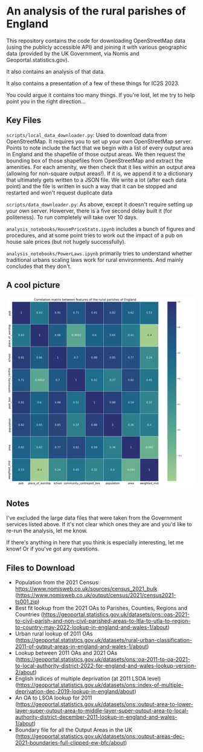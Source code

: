 # An analysis of the rural parishes of England

This repository contains the code for downloading OpenStreetMap data (using the publicly accessible API) and joining it with various geographic data (provided by the UK Government, via Nomis and Geoportal.statistics.gov).

It also contains an analysis of that data.

It also contains a presentation of a few of these things for IC2S 2023.

You could argue it contains too many things. If you're lost, let me try to help point you in the right direction...

## Key Files

`scripts/local_data_downloader.py`: Used to download data from OpenStreetMap. It requires you to set up your own OpenStreetMap server. Points to note include the fact that we begin with a list of every output area in England and the shapefile of those output areas. We then request the bounding box of those shapefiles from OpenStreetMap and extract the amenities. For each amenity, we then check that it lies within an output area (allowing for non-square output areas!). If it is, we append it to a dictionary that ultimately gets written to a JSON file. We write a lot (after each data point) and the file is written in such a way that it can be stopped and restarted and won't request duplicate data

`scripts/data_downloader.py`: As above, except it doesn't require setting up your own server. Howerver, there is a five second delay built it (for politeness). To run completely will take over 10 days.

`analysis_notebooks/HousePriceStats.ipynb` includes a bunch of figures and procedures, and at some point tries to work out the impact of a pub on house sale prices (but not hugely successfully).

`analysis_notebooks/PowerLaws.ipynb` primarily tries to understand whether traditional urbans scaling laws work for rural environments. And mainly concludes that they don't.

## A cool picture

![Correlation matrix of various features of interest](results/correlation_matrix.png?raw=true "Correlation Matrix of features of interest")

## Notes

I've excluded the large data files that were taken from the Government services listed above. If it's not clear which ones they are and you'd like to re-run the analysis, let me know.

If there's anything in here that you think is especially interesting, let me know! Or if you've got any questions.

## Files to Download

- Population from the 2021 Census: https://www.nomisweb.co.uk/sources/census_2021_bulk (https://www.nomisweb.co.uk/output/census/2021/census2021-ts001.zip)
- Best fit lookup from the 2021 OAs to Parishes, Counties, Regions and Countries (https://geoportal.statistics.gov.uk/datasets/ons::oas-2021-to-civil-parish-and-non-civil-parished-areas-to-ltla-to-utla-to-region-to-country-may-2022-lookup-in-england-and-wales-1/about)
- Urban rural lookup of 2011 OAs (https://geoportal.statistics.gov.uk/datasets/rural-urban-classification-2011-of-output-areas-in-england-and-wales-1/about)
- Lookup between 2011 OAs and 2021 OAs (https://geoportal.statistics.gov.uk/datasets/ons::oa-2011-to-oa-2021-to-local-authority-district-2022-for-england-and-wales-lookup-version-2/about)
- English indices of multiple deprivation (at 2011 LSOA level) (https://geoportal.statistics.gov.uk/datasets/ons::index-of-multiple-deprivation-dec-2019-lookup-in-england/about)
- An OA to LSOA lookup for 2011 (https://geoportal.statistics.gov.uk/datasets/ons::output-area-to-lower-layer-super-output-area-to-middle-layer-super-output-area-to-local-authority-district-december-2011-lookup-in-england-and-wales-1/about)
- Boundary file for all the Output Areas in the UK (https://geoportal.statistics.gov.uk/datasets/ons::output-areas-dec-2021-boundaries-full-clipped-ew-bfc/about)
